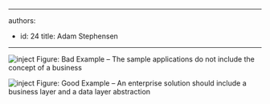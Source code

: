 

---
authors:
  - id: 24
    title: Adam Stephensen
---




<span class='intro'> <img alt="inject" src="/PublishingImages/request-process-bad.jpg" class="ms-rteCustom-ImageArea" />
<span class="ms-rteCustom-FigureBad">Figure&#58; Bad Example – The sample applications  do not include the concept of a business </span>

<img alt="inject" src="/PublishingImages/request-process-good.jpg" class="ms-rteCustom-ImageArea" />
<span class="ms-rteCustom-FigureGood">Figure&#58; Good Example – An enterprise solution should include a business layer and a data layer abstraction</span>

 </span>





